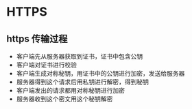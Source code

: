 # HTTPS
## https 传输过程
- 客户端先从服务器获取到证书，证书中包含公钥
- 客户端对证书进行校验
- 客户端生成对称秘钥，用证书中的公钥进行加密，发送给服务器
- 服务器得到这个请求后用私钥进行解密，得到秘钥
- 客户端发出的请求都用对称秘钥进行加密
- 服务器收到这个密文用这个秘钥解密